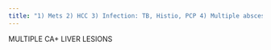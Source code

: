 ```yaml
---
title: "1) Mets 2) HCC 3) Infection: TB, Histio, PCP 4) Multiple abscess / echinococcus"
---
```

MULTIPLE CA+ LIVER LESIONS

